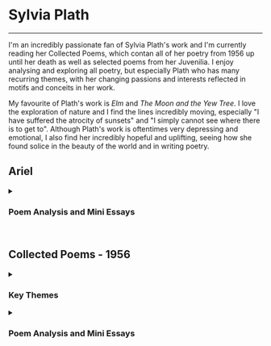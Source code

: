 # Sylvia Plath
---
I'm an incredibly passionate fan of Sylvia Plath's work and I'm currently reading her Collected Poems, which contan all of her poetry from 1956 up until her death as well as selected poems from her Juvenilia. I enjoy analysing and exploring all poetry, but especially Plath who has many recurring themes, with her changing passions and interests reflected in motifs and conceits in her work.

My favourite of Plath's work is *Elm* and *The Moon and the Yew Tree*. I love the exploration of nature and I find the lines incredibly moving, especially "I have suffered the atrocity of sunsets" and "I simply cannot see where there is to get to". Although Plath's work is oftentimes very depressing and emotional, I also find her incredibly hopeful and uplifting, seeing how she found solice in the beauty of the world and in writing poetry. 

## Ariel ##

<details>
  <summary> <h3> Poem Analysis and Mini Essays </h3> </summary>
  <br>
  <p> In this section I have written a few mini analysis of Plath's poems, and I have also uploaded photographs of my book annotations. I also take note of key themes that occurr in the collection and their connection to other sections and their key themes. </p> 
  
   <p> <b> <a href="Elm.html"> Elm </a> </b> </p>
 </details>
 
<br>

## Collected Poems - 1956


<details>
  <summary> <h3> Key Themes </h3> </summary>
  <br>
  <p> I have noticed many recurring themes in her work as well as spotting her emerging style and her earlier experimentation which will eventually lead to her final collection Ariel. In the photos from her work take note of the colour-coded highlighting, pointing out these themes in each poem as I go in order to help me keep track of the recurring themes. </p>
  <ul> <li> Birds = Green </li> <li> Gender Conflict = Pink </li> <li> Astrology, the moon and sun = Orange </li> <li> Water = Blue/green </li> <li> Supernatural = Yellow <li> <li> Fire = Purple underline </li> <li> Green = Green underline </li> </ul>

  <p> <b> Birds: </b> </p>

  <p> Plath uses birds in many interesting ways in poems such as <i>Conversation Among the Ruins</i> where she mentions both "rooks croak" and "peacocks". The repetition of rooks is especially notable as they are often used in a way to explore isolation and companionship. In <i>Conversation Among the Ruins</i> Rooks are presented as a unified chorus, seperated from the speaker who is in a state of turmoil. In <i>Winter Landscape</i> Plath compares herself to a Rook, in isolation. Even later, in <i>Prospect</i> Plath describes "two black rooks". In this way therefore Rooks are presented in various stages of companionship, but are also often ominous signs of turmoil and "havoc". </p>
  
  <p> My personal favourite exploration of Rooks in 1956 is in <i>Black Rook in Rainy Weather</i>. This optimistic exploration of joy and contentment with the everyday, perfused with holy imagery of "angels" juxtaposed with earthly "rook", bird imagery, creates an interesting and engaging dynamic. I am not ashamed to say this poem, especially the line "I do not expect a miracle", reduced me to tears. </p>

  <p> Plath also mentions other birds such as "peacocks", using these as signs of masculinity and frivolity, although not neccesarily in a disparaging way. Plath uses Peacocks and other birds as a way of creating a lexical field of colour, contrasting vibrant birds with grey crows and rooks, as a way of connoting tone and creating atmosphere. Often Plath's mood when writing these poems is reflected in her choice of bird as a reference. </p>

  <p> <b> Astrology, especially the moon: </b> </p>

  <p> Plath is possibly most well known for her frequent reference to the moon. Throughout her work she refers to the moon as a friend, as a careless or even cruel 'other', and even as a symbol of her mother. In the 1956 poems it is notable that the moon is referred to in a positive light, although equally as something seperate and "celestial", distant from Plath no matter how much she might admire the moon. Plath wields the imagery of the moon to create incredible nighttime scenes and an overall tone of peace and awe. </p>
  
  <p> Plath also refers to the sun and the stars a lot in her descriptive imagery; these are often used to convey beauty of nature and hopefullness, as well as being used in metaphors such as "death/shatters the fabulous stars" in <i>Tale of a Tub</i>. I especially love her astrological imagery as I always find it stunning and inspirational. </p>

  <p> <b> Water: </b> </p>

  <p> Plath explores water imagery in a much more diverse way than any other motifs in her work. With poems dedicated to the ocean as a violent and powerful force at one end, and at the other a simple "black pond". In <i>Tale of a Tub</i> Plath's water imagery is not that of nature but that of a bathroom, using the lifeless surroundings to reflect an internal loss of certainty and meaning. She describes a "photographic chamber", and the room as "merely actual". The descriptions are bare and sad, with Plath finding solace only in the reality of her environment rather than the actual physicality of it. </p>

  <p> My personal favourite of Plath's exploration of water so far is in the first stanza of <i>Letter to a Purist</i>: </p>

  <p>"The envious assults of sea </p>

  <p> (Essaying, wave by wave, </p>

  <p> Tide by tide, </p>

  <p> To undo him, perpetually)," </p>

  <p> These lines portay the sea both as powerful but predictable and aimless; as violent but soothing (with the alliteration in "essaying"); as something admirable but equally something powerless in comparison to the "Purist" subject of the poem. The use of sibilance and dental alliteration create a smooth series of phrases, reflecting the methodical sway of the ocean. Unlike much of Plath's later work, the stanzas in 1956 are often much longer, however I love the use of very short lines and phrases which she continues to use for much of her poetry. Furthermore, the use of rhyme in the poem continues to create a sense of routine and predictability much like the tide of the sea. </p>
  
  <p> <b> Supernatural, especially mythological and religious: </b> </p>
  
  <p> Plath often uses Greek mythology in her work both in the subject of her poetry, such as in <i>Conversation Among the Ruins</i> whcih is based on Giorgio de Chirico's 1927 painting of the same name, and also in her description and metaphors. She especially refers to mythological creatures and characters such as the cyclops, sirens, nymphs, and gods. </p>
  
  <p> She also uses a lot of religious imagery, especially that of catholicism (although she refers to other religions as well). Plath uses imagery of angels a lot, sometimes as 'guardian' companions and other times as potentially dangerous enemies. One example of this subversion of the traditional representation of angels is in <i>Channel Crossing</i>, where she describes how the sea and ice "wrestle with us like angels". Whilst angels are usually (both in general literature and in Plath's work) used to convey safety and holiness, here Plath uses the imagery to create a scene of violence and destruction. </p>
  
  <p> Finally, Plath in general wields supernatural imagery by personifying and anthropomorphosising the everyday world; she uses dream-like description and experiences to make the everyday seem other or supernatural. I especially love this aspect of Plath's work as she wields the supernatural and unsual in order to convey internal conflict and emotions and to create uncertainty. </p>
  
  <p> <b> Fire: </b> </p>
  
  <p> Plath uses fire in many different ways in her poems. In 1956 she uses it to convey rage and passion, often alongside Gender Conflict, as well as to convey inspiration or hope. These two conflicting approaches to fire, as well as the contrasting water imagery throughout her work, creates an interesting binary opposition. </p> 
  
  <p> <b> The Colour Green: </b> </p>
  
  <p> Plath uses lots of colour imagery in her work, especially colours such as blue and orange, however I especially noted her frequent use of the colour green. Green is often associated with nature and life, which is often how Plath uses the colour as well, however she also uses the colour to create a sense of the unnatural or disturbing. Her use of "emerald" in <i>Ella Mason and her Eleven Cats</i>, for example, aligns Ella - the crazy cat lady - with her cats to create a strange simbiotic relationship between them in the description, further adding to the strangeness and the accompanying pity that the narrator feels for her. </p>
  
  <p> <b> Gender Conflict: </b> </p>
  
  <p> Plath is well known as a feminist writer, exploring ideas of female oppresion and male violence frequently in her work (especially in her later work in <i>Ariel</i>. However, in a few of her poems in 1956, Plath explores ideas of homosocial female conflict which I found incredibly engaging and interesting. In this way therefore, Plath's poems explore both heterosexual conflict between male violence and female subservience (and female resistance) as well as homosocial conflict amongst women, exacerbated by heteronormative binary society. </p>
  
</details>

<details>
  <summary> <h3> Poem Analysis and Mini Essays </h3> </summary>
    <br>
    <p> In this section I have written a few mini analysis of Plath's poems, and I have also uploaded photographs of my book annotations. I will also highlight the key themes from the previous section as seen in the poems themselves. </p>
    
<p> <b> <a href="Faun.html"> Faun </a> </b> </p> 
  <p> <b> <a href="Miss-Drake-Proceeds-to-Supper.html"> Miss Drake Proceeds to Supper </a> </b> </p>
  <p> <b> <a href="Black-Rook-in-Rainy-Weather.html"> Black Rook in Rainy Weather </a> </b> </p>
  

  </details>
  
  
